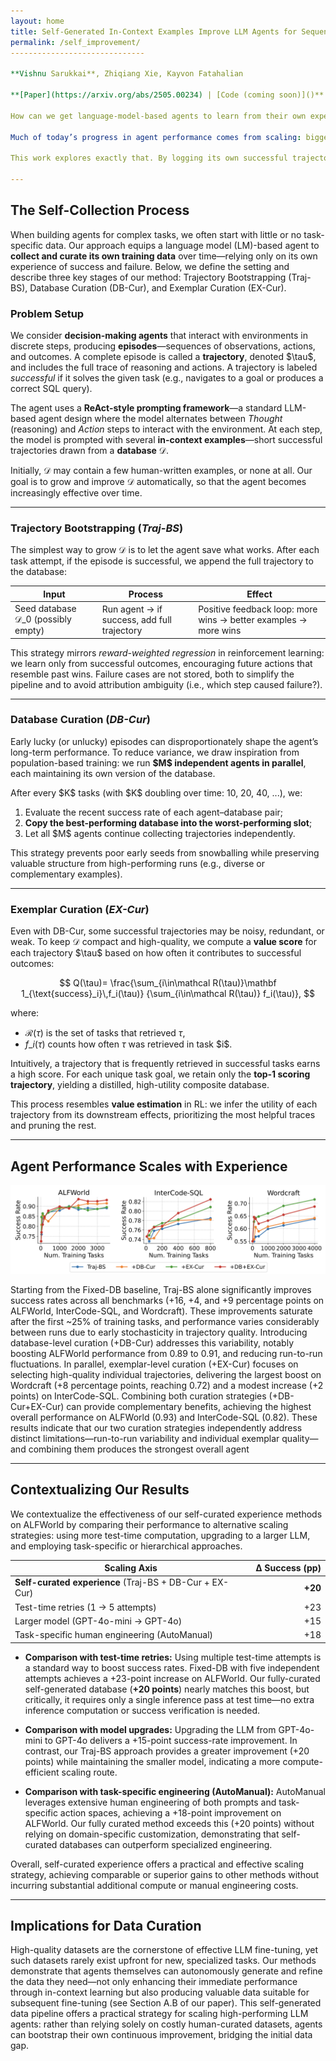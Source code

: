 ```yaml
---
layout: home
title: Self-Generated In-Context Examples Improve LLM Agents for Sequential Decision-Making Tasks
permalink: /self_improvement/
------------------------------

**Vishnu Sarukkai**, Zhiqiang Xie, Kayvon Fatahalian

**[Paper](https://arxiv.org/abs/2505.00234) | [Code (coming soon)]()**

How can we get language-model-based agents to learn from their own experience?

Much of today’s progress in agent performance comes from scaling: bigger models, more test-time retries, or more human-crafted prompts and demonstrations. But what if an agent could simply **watch itself succeed**, and get better over time?

This work explores exactly that. By logging its own successful trajectories and selectively reusing them as in-context examples, a base ReAct-style agent steadily improves—achieving up to **+20 percentage-point gains** across three challenging benchmarks. Crucially, this is done **without changing the model, increasing test-time cost, or requiring human input**. Just experience.

---
```


## The Self-Collection Process

When building agents for complex tasks, we often start with little or no task-specific data. Our approach equips a language model (LM)-based agent to **collect and curate its own training data** over time—relying only on its own experience of success and failure. Below, we define the setting and describe three key stages of our method: Trajectory Bootstrapping (Traj-BS), Database Curation (DB-Cur), and Exemplar Curation (EX-Cur).

### Problem Setup

We consider **decision-making agents** that interact with environments in discrete steps, producing **episodes**—sequences of observations, actions, and outcomes. A complete episode is called a **trajectory**, denoted \$\tau\$, and includes the full trace of reasoning and actions. A trajectory is labeled *successful* if it solves the given task (e.g., navigates to a goal or produces a correct SQL query).

The agent uses a **ReAct-style prompting framework**—a standard LLM-based agent design where the model alternates between *Thought* (reasoning) and *Action* steps to interact with the environment. At each step, the model is prompted with several **in-context examples**—short successful trajectories drawn from a **database** $\mathcal{D}$.

Initially, $\mathcal{D}$ may contain a few human-written examples, or none at all. Our goal is to grow and improve $\mathcal{D}$ automatically, so that the agent becomes increasingly effective over time.

---

### Trajectory Bootstrapping (*Traj-BS*)

The simplest way to grow $\mathcal{D}$ is to let the agent save what works. After each task attempt, if the episode is successful, we append the full trajectory to the database:

| Input                                             | Process                                     | Effect                                                          |
| ------------------------------------------------- | ------------------------------------------- | --------------------------------------------------------------- |
| Seed database $\mathcal{D}\_0$ (possibly empty) | Run agent → if success, add full trajectory | Positive feedback loop: more wins → better examples → more wins |

This strategy mirrors *reward-weighted regression* in reinforcement learning: we learn only from successful outcomes, encouraging future actions that resemble past wins. Failure cases are not stored, both to simplify the pipeline and to avoid attribution ambiguity (i.e., which step caused failure?).

---

### Database Curation (*DB-Cur*)

Early lucky (or unlucky) episodes can disproportionately shape the agent’s long-term performance. To reduce variance, we draw inspiration from population-based training: we run **\$M\$ independent agents in parallel**, each maintaining its own version of the database.

After every \$K\$ tasks (with \$K\$ doubling over time: 10, 20, 40, ...), we:

1. Evaluate the recent success rate of each agent–database pair;
2. **Copy the best-performing database into the worst-performing slot**;
3. Let all \$M\$ agents continue collecting trajectories independently.

This strategy prevents poor early seeds from snowballing while preserving valuable structure from high-performing runs (e.g., diverse or complementary examples).

---

### Exemplar Curation (*EX-Cur*)

Even with DB-Cur, some successful trajectories may be noisy, redundant, or weak. To keep $\mathcal{D}$ compact and high-quality, we compute a **value score** for each trajectory \$\tau\$ based on how often it contributes to successful outcomes:

$$
Q(\tau)=
\frac{\sum_{i\in\mathcal R(\tau)}\mathbf 1_{\text{success}_i}\,f_i(\tau)}
     {\sum_{i\in\mathcal R(\tau)}      f_i(\tau)},
$$

where:

* $\mathcal R(\tau)$ is the set of tasks that retrieved $\tau$,
* $f\_i(\tau)$ counts how often $\tau$ was retrieved in task \$i\$.

Intuitively, a trajectory that is frequently retrieved in successful tasks earns a high score. For each unique task goal, we retain only the **top-1 scoring trajectory**, yielding a distilled, high-utility composite database.

This process resembles **value estimation** in RL: we infer the utility of each trajectory from its downstream effects, prioritizing the most helpful traces and pruning the rest.

---

## Agent Performance Scales with Experience

![](self_improvement/results.png) <!-- success-rate curves -->

Starting from the Fixed-DB baseline, Traj-BS alone significantly improves success rates across all benchmarks (+16, +4, and +9 percentage points on ALFWorld, InterCode-SQL, and Wordcraft). These improvements saturate after the first ~25% of training tasks, and performance varies considerably between runs due to early stochasticity in trajectory quality.
Introducing database-level curation (+DB-Cur) addresses this variability, notably boosting ALFWorld performance from 0.89 to 0.91, and reducing run-to-run fluctuations.
In parallel, exemplar-level curation (+EX-Cur) focuses on selecting high-quality individual trajectories, delivering the largest boost on Wordcraft (+8 percentage points, reaching 0.72) and a modest increase (+2 points) on InterCode-SQL.
Combining both curation strategies (+DB-Cur+EX-Cur) can provide complementary benefits, achieving the highest overall performance on ALFWorld (0.93) and InterCode-SQL (0.82).
These results indicate that our two curation strategies independently address distinct limitations—run-to-run variability and individual exemplar quality—and combining them produces the strongest overall agent

---

## Contextualizing Our Results

We contextualize the effectiveness of our self-curated experience methods on ALFWorld by comparing their performance to alternative scaling strategies: using more test-time computation, upgrading to a larger LLM, and employing task-specific or hierarchical approaches.

| Scaling Axis                                            | Δ Success (pp) |
| ------------------------------------------------------- | -------------: |
| **Self-curated experience** (Traj-BS + DB-Cur + EX-Cur) |        **+20** |
| Test-time retries (1 → 5 attempts)                      |            +23 |
| Larger model (GPT-4o-mini → GPT-4o)                     |            +15 |
| Task-specific human engineering (AutoManual)            |            +18 |

* **Comparison with test-time retries:**
  Using multiple test-time attempts is a standard way to boost success rates. Fixed-DB with five independent attempts achieves a +23-point increase on ALFWorld. Our fully-curated self-generated database (**+20 points**) nearly matches this boost, but critically, it requires only a single inference pass at test time—no extra inference computation or success verification is needed.

* **Comparison with model upgrades:**
  Upgrading the LLM from GPT-4o-mini to GPT-4o delivers a +15-point success-rate improvement. In contrast, our Traj-BS approach provides a greater improvement (+20 points) while maintaining the smaller model, indicating a more compute-efficient scaling route.

* **Comparison with task-specific engineering (AutoManual):**
  AutoManual leverages extensive human engineering of both prompts and task-specific action spaces, achieving a +18-point improvement on ALFWorld. Our fully curated method exceeds this (+20 points) without relying on domain-specific customization, demonstrating that self-curated databases can outperform specialized engineering.

Overall, self-curated experience offers a practical and effective scaling strategy, achieving comparable or superior gains to other methods without incurring substantial additional compute or manual engineering costs.

---

## Implications for Data Curation

High-quality datasets are the cornerstone of effective LLM fine-tuning, yet such datasets rarely exist upfront for new, specialized tasks. Our methods demonstrate that agents themselves can autonomously generate and refine the data they need—not only enhancing their immediate performance through in-context learning but also producing valuable data suitable for subsequent fine-tuning (see Section A.B of our paper). This self-generated data pipeline offers a practical strategy for scaling high-performing LLM agents: rather than relying solely on costly human-curated datasets, agents can bootstrap their own continuous improvement, bridging the initial data gap.



